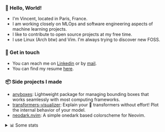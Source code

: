 ### 👋 Hello, World!

- I'm Vincent, located in Paris, France.
- I am working closely on MLOps and software engineering aspects of machine learning projects.
- I like to contribute to open source projects at my free time.
- I use Linux (Arch btw) and Vim. I'm always trying to discover new FOSS.

### 🔗 Get in touch

- You can reach me on [Linkedin](https://www.linkedin.com/in/vincent-duchauffour-3a9641155/) or by [mail](mailto:vincent.duchauffour@proton.me).
- You can find my resume [here](https://raw.githubusercontent.com/VDuchauffour/resume/main/resume.pdf).

### 📦 Side projects I made

- [anyboxes](https://github.com/VDuchauffour/anyboxes): Lightweight package for managing bounding boxes that works seamlessly with most computing frameworks.
- [transformers-visualizer](https://github.com/VDuchauffour/transformers-visualizer): Explain your 🤗 transformers without effort! Plot the internal behavior of your model. 
- [neodark.nvim](https://github.com/VDuchauffour/neodark.nvim): A simple onedark based colorscheme for Neovim.

<details><summary>📊 Some stats</summary>  
  
<p align="center">
  <img alt="VDuchauffour's github stats" src="https://github-readme-stats.vercel.app/api?username=VDuchauffour&include_all_commits=true&show_icons=true&theme=react"/>
  <br />
  <img alt="VDuchauffour's streak stats" src="https://streak-stats.demolab.com?user=VDuchauffour&theme=react"/>
  <br />
  <img alt="VDuchauffour's language stats" src="https://github-readme-stats.vercel.app/api/top-langs/?username=VDuchauffour&count_private=true&include_all_commits=true&show_icons=true&layout=compact&theme=react"/>
  <!--   <br />
  <img alt="VDuchauffour's Wakatime stats" src="https://github-readme-stats.vercel.app/api/wakatime?username=VDuchauffour&theme=react"/> -->
</p>

#### 🧭 Wakatime stats
<!--START_SECTION:waka-->
![Code Time](http://img.shields.io/badge/Code%20Time-1%2C089%20hrs%2031%20mins-blue)

![Lines of code](https://img.shields.io/badge/From%20Hello%20World%20I%27ve%20Written-2.0%20million%20lines%20of%20code-blue)

**🐱 My GitHub Data** 

> 📦 981.4 kB Used in GitHub's Storage 
 > 
> 🏆 1,708 Contributions in the Year 2023
 > 
> 🚫 Not Opted to Hire
 > 
> 📜 9 Public Repositories 
 > 
> 🔑 2 Private Repositories 
 > 
**I'm a Night 🦉** 

```text
🌞 Morning                49 commits          █░░░░░░░░░░░░░░░░░░░░░░░░   04.46 % 
🌆 Daytime                329 commits         ███████░░░░░░░░░░░░░░░░░░   29.94 % 
🌃 Evening                514 commits         ████████████░░░░░░░░░░░░░   46.77 % 
🌙 Night                  207 commits         █████░░░░░░░░░░░░░░░░░░░░   18.84 % 
```
📅 **I'm Most Productive on Sunday** 

```text
Monday                   187 commits         ████░░░░░░░░░░░░░░░░░░░░░   17.02 % 
Tuesday                  65 commits          █░░░░░░░░░░░░░░░░░░░░░░░░   05.91 % 
Wednesday                231 commits         █████░░░░░░░░░░░░░░░░░░░░   21.02 % 
Thursday                 171 commits         ████░░░░░░░░░░░░░░░░░░░░░   15.56 % 
Friday                   125 commits         ███░░░░░░░░░░░░░░░░░░░░░░   11.37 % 
Saturday                 49 commits          █░░░░░░░░░░░░░░░░░░░░░░░░   04.46 % 
Sunday                   271 commits         ██████░░░░░░░░░░░░░░░░░░░   24.66 % 
```


📊 **This Week I Spent My Time On** 

```text
💬 Programming Languages: 
Python                   40 hrs 12 mins      ████████████████████████░   94.83 % 
XML                      34 mins             ░░░░░░░░░░░░░░░░░░░░░░░░░   01.35 % 
ActionScript 3           31 mins             ░░░░░░░░░░░░░░░░░░░░░░░░░   01.25 % 
INI                      19 mins             ░░░░░░░░░░░░░░░░░░░░░░░░░   00.78 % 
TOML                     17 mins             ░░░░░░░░░░░░░░░░░░░░░░░░░   00.68 % 
```


 Last Updated on 14/10/2023 00:33:30 UTC
<!--END_SECTION:waka-->
</details>
